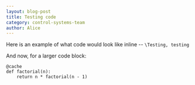 ```yaml
---
layout: blog-post
title: Testing code
category: control-systems-team
author: Alice
---
```


Here is an example of what code would look like inline -- `\Testing, testing`

<!--excerpt-->

And now, for a larger code block:

    @cache
    def factorial(n):
        return n * factorial(n - 1)


